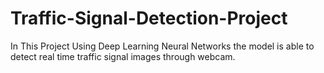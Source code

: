 # Traffic-Signal-Detection-Project
In This Project Using Deep Learning Neural Networks the model is able to detect real time traffic signal images through webcam.
